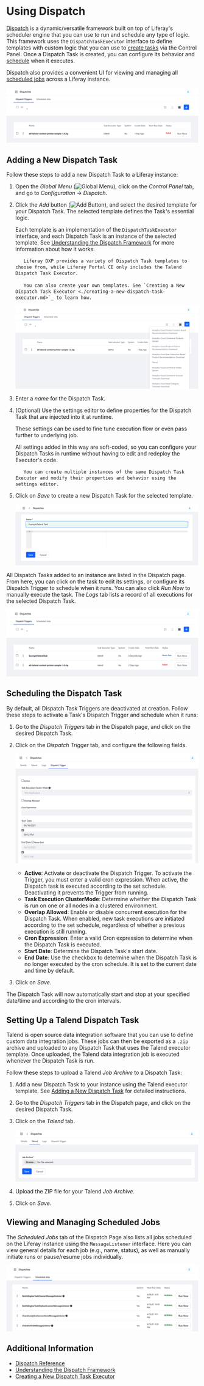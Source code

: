 # Using Dispatch

[Dispatch](https://github.com/liferay/liferay-portal/tree/master/modules/apps/dispatch) is a dynamic/versatile<!--w/c--> framework built on top of Liferay's scheduler engine that you can use to run and schedule any type of logic. This framework uses the `DispatchTaskExecutor` interface to define templates with custom logic that you can use to [create tasks](#adding-a-new-dispatch-task) via the Control Panel. Once a Dispatch Task is created, you can configure its behavior and [schedule](#scheduling-the-dispatch-task) when it executes. <!--Examples of Dispatch Tasks include custom Talend data integration jobs, __, and __.-->

Dispatch also provides a convenient UI for viewing and managing all [scheduled jobs](#viewing-and-managing-scheduled-jobs) across a Liferay instance.

![Add and manage Dispatch Tasks via the Dispatch page.](./using-dispatch/images/01.png)

## Adding a New Dispatch Task

Follow these steps to add a new Dispatch Task to a Liferay instance:

1. Open the *Global Menu* (![Global Menu](../../images/icon-applications-menu.png)), click on the *Control Panel* tab, and go to *Configuration* &rarr; *Dispatch*.

1. Click the *Add* button (![Add Button](../../images/icon-add.png)), and select the desired template for your Dispatch Task. The selected template defines the Task's essential logic.

   Each template is an implementation of the `DispatchTaskExecutor` interface, and each Dispatch Task is an instance of the selected template. See [Understanding the Dispatch Framework](./understanding-the-dispatch-framework.md) for more information about how it works.

   ```note::
      Liferay DXP provides a variety of Dispatch Task templates to choose from, while Liferay Portal CE only includes the Talend Dispatch Task Executor.
      
      You can also create your own templates. See `Creating a New Dispatch Task Executor <./creating-a-new-dispatch-task-executor.md>`_ to learn how.
   ```

   ![Click the Add button, and select a Dispatch Task Executor template for your Dispatch Task.](./using-dispatch/images/02.png)

1. Enter a *name* for the Dispatch Task.

1. (Optional) Use the settings editor to define properties for the Dispatch Task that are injected into it at runtime.

   These settings can be used to fine tune execution flow or even pass further to underlying job.<!--Could you clarify what you mean by "pass further to underlying job"?-->

   All settings added in this way are soft-coded, so you can configure your Dispatch Tasks in runtime without having to edit and redeploy the Executor's code.

   ```tip::
      You can create multiple instances of the same Dispatch Task Executor and modify their properties and behavior using the settings editor.
   ```

1. Click on *Save* to create a new Dispatch Task for the selected template.

   ![Enter a name, and optionally use the settings editor to define properties for the Dispatch Task.](./using-dispatch/images/03.png)

All Dispatch Tasks added to an instance are listed in the Dispatch page. From here, you can click on the task to edit its settings, or configure its Dispatch Trigger to schedule when it runs. You can also click *Run Now* to manually execute the task. The *Logs* tab lists a record of all executions for the selected Dispatch Task.

![View, manage, and configure all instance Dispatch Tasks from the Dispatch page.](./using-dispatch/images/04.png)

## Scheduling the Dispatch Task

By default, all Dispatch Task Triggers are deactivated at creation. Follow these steps to activate a Task's Dispatch Trigger and schedule when it runs:

1. Go to the *Dispatch Triggers* tab in the Dispatch page, and click on the desired Dispatch Task.

1. Click on the *Dispatch Trigger* tab, and configure the following fields.

   ![Schedule when the Dispatch Task runs.](./using-dispatch/images/05.png)

   * **Active**: Activate or deactivate the Dispatch Trigger. To activate the Trigger, you must enter a valid cron expression. When active, the Dispatch task is executed according to the set schedule. Deactivating it prevents the Trigger from running.
   * **Task Execution ClusterMode**: Determine whether the Dispatch Task is run on one or all nodes in a clustered environment.
   * **Overlap Allowed**: Enable or disable  concurrent execution for the Dispatch Task. When enabled, new task executions are initiated according to the set schedule, regardless of whether a previous execution is still running.
   * **Cron Expression**: Enter a valid Cron expression to determine when the Dispatch Task is executed.
   * **Start Date**: Determine the Dispatch Task's start date.
   * **End Date**: Use the checkbox to determine when the Dispatch Task is no longer executed by the cron schedule. It is set to the current date and time by default.

1. Click on *Save*.

The Dispatch Task will now automatically start and stop at your specified date/time and according to the cron intervals.

## Setting Up a Talend Dispatch Task

Talend is open source data integration software that you can use to define custom data integration jobs. These jobs can then be exported as a `.zip` archive and uploaded to any Dispatch Task that uses the Talend executor template. Once uploaded, the Talend data integration job is executed whenever the Dispatch Task is run.

Follow these steps to upload a Talend *Job Archive* to a Dispatch Task:

1. Add a new Dispatch Task to your instance using the Talend executor template. See [Adding a New Dispatch Task](#adding-a-new-dispatch-task) for detailed instructions.

1. Go to the *Dispatch Triggers* tab in the Dispatch page, and click on the desired Dispatch Task.

1. Click on the *Talend* tab.

   ![Click on the Talend tab, and upload your Talend Job Archive](./using-dispatch/images/06.png)

1. Upload the ZIP file for your Talend *Job Archive*.

1. Click on *Save*.

## Viewing and Managing Scheduled Jobs

The *Scheduled Jobs* tab of the Dispatch Page also lists all jobs scheduled on the Liferay instance using the `MessageListener` interface. Here you can view general details for each job (e.g., name, status), as well as manually initiate runs or pause/resume jobs individually.

![View all jobs scheduled using the MessageListener interface.](./using-dispatch/images/07.png)

## Additional Information

* [Dispatch Reference](./dispatch-reference.md)
* [Understanding the Dispatch Framework](./understanding-the-dispatch-framework.md)
* [Creating a New Dispatch Task Executor](./creating-a-new-dispatch-task-executor.md)
